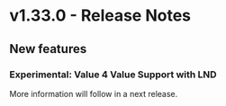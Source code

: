# v1.33.0 - Release Notes

## New features

### Experimental: Value 4 Value Support with LND

More information will follow in a next release.